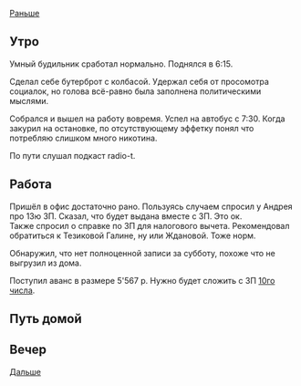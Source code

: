 [Раньше](2021.01.24.md)  
## Утро
Умный будильник сработал нормально. Поднялся в 6:15.

Сделал себе бутерброт с колбасой. Удержал себя от просомотра социалок, но голова всё-равно была заполнена политическими мыслями.

Собрался и вышел на работу вовремя. Успел на автобус с 7:30. Когда закурил на остановке, по отсутствующему эффетку понял что потребляю слишком много никотина.

По пути слушал подкаст radio-t.
## Работа
Пришёл в офис достаточно рано. Пользуясь случаем спросил у Андрея про 13ю ЗП. Сказал, что будет выдана вместе с ЗП. Это ок.  
Также спросил о справке по ЗП для налогового вычета. Рекомендовал обратиться к Тезиковой Галине, ну или Ждановой. Тоже норм.

Обнаружил, что нет полноценной записи за субботу, похоже что не выгрузил из дома.

Поступил аванс в размере 5'567 р. Нужно будет сложить с ЗП [10го числа](../02/2021.02.10.md).
## Путь домой
## Вечер
[Дальше](2021.01.26.md)
